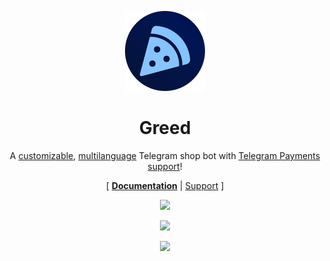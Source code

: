 <div align="center"> 

![](.media/icon-128x128_round.png) 

# Greed

A [customizable](/config/template_config.toml), [multilanguage](/strings) Telegram shop bot with [Telegram Payments support](https://core.telegram.org/bots/payments)!  

\[ [**Documentation**](https://github.com/Steffo99/greed/wiki) | [Support](https://github.com/Steffo99/greed/issues/new/choose) \]

![](https://i.imgur.com/FdT2tRV.png)

![](https://i.imgur.com/rDYWdUB.png)

![](https://i.imgur.com/9plMzO6.png)
